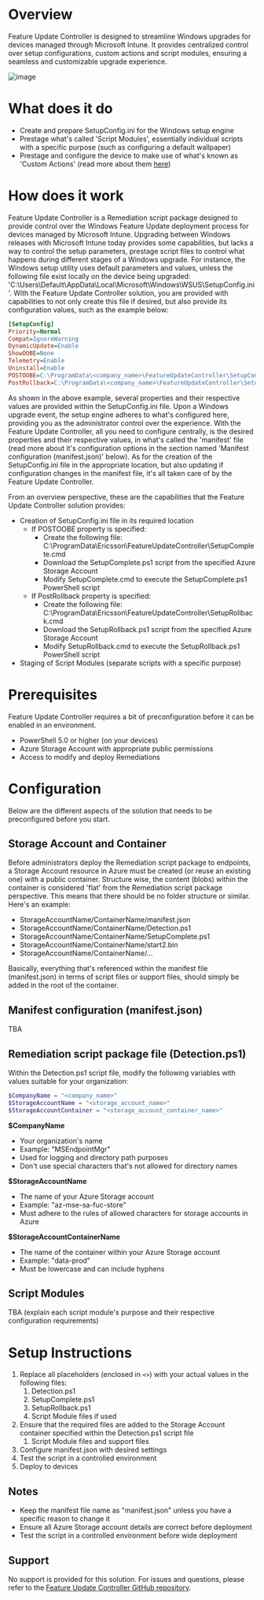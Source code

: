 # Overview
Feature Update Controller is designed to streamline Windows upgrades for devices managed through Microsoft Intune. It provides centralized control over setup configurations, custom actions and script modules, ensuring a seamless and customizable upgrade experience.

![image](https://github.com/user-attachments/assets/47d85500-2789-4799-9f34-00d243008656)

# What does it do

- Create and prepare SetupConfig.ini for the Windows setup engine
- Prestage what's called 'Script Modules', essentially individual scripts with a specific purpose (such as configuring a default wallpaper)
- Prestage and configure the device to make use of what's known as 'Custom Actions' (read more about them [here](https://learn.microsoft.com/en-us/windows-hardware/manufacture/desktop/windows-setup-enable-custom-actions))

# How does it work
Feature Update Controller is a Remediation script package designed to provide control over the Windows Feature Update deployment process for devices managed by Microsoft Intune. Upgrading between Windows releases with Microsoft Intune today provides some capabilities, but lacks a way to control the setup parameters, prestage script files to control what happens during different stages of a Windows upgrade. For instance, the Windows setup utility uses default parameters and values, unless the following file exist locally on the device being upgraded: 'C:\Users\Default\AppData\Local\Microsoft\Windows\WSUS\SetupConfig.ini'. With the Feature Update Controller solution, you are provided with capabilities to not only create this file if desired, but also provide its configuration values, such as the example below:

```ini
[SetupConfig]
Priority=Normal
Compat=IgnoreWarning
DynamicUpdate=Enable
ShowOOBE=None
Telemetry=Enable
Uninstall=Enable
POSTOOBE=C:\ProgramData\<company_name>\FeatureUpdateController\SetupComplete.cmd
PostRollback=C:\ProgramData\<company_name>\FeatureUpdateController\SetupRollback.cmd
```

As shown in the above example, several properties and their respective values are provided within the SetupConfig.ini file. Upon a Windows upgrade event, the setup engine adheres to what's configured here, providing you as the administrator control over the experience. With the Feature Update Controller, all you need to configure centrally, is the desired properties and their respective values, in what's called the 'manifest' file (read more about it's configuration options in the section named 'Manifest configuration (manifest.json)' below). As for the creation of the SetupConfig.ini file in the appropriate location, but also updating if configuration changes in the manifest file, it's all taken care of by the Feature Update Controller.

From an overview perspective, these are the capabilities that the Feature Update Controller solution provides:
- Creation of SetupConfig.ini file in its required location
  - If POSTOOBE property is specified:
    - Create the following file: C:\ProgramData\Ericsson\FeatureUpdateController\SetupComplete.cmd
    - Download the SetupComplete.ps1 script from the specified Azure Storage Account
    - Modify SetupComplete.cmd to execute the SetupComplete.ps1 PowerShell script
  - If PostRollback property is specified:
    - Create the following file: C:\ProgramData\Ericsson\FeatureUpdateController\SetupRollback.cmd
    - Download the SetupRollback.ps1 script from the specified Azure Storage Account
    - Modify SetupRollback.cmd to execute the SetupRollback.ps1 PowerShell script
- Staging of Script Modules (separate scripts with a specific purpose)

# Prerequisites
Feature Update Controller requires a bit of preconfiguration before it can be enabled in an environment.

- PowerShell 5.0 or higher (on your devices)
- Azure Storage Account with appropriate public permissions
- Access to modify and deploy Remediations

# Configuration

Below are the different aspects of the solution that needs to be preconfigured before you start.

## Storage Account and Container

Before administrators deploy the Remediation script package to endpoints, a Storage Account resource in Azure must be created (or reuse an existing one) with a public container. Structure wise, the content (blobs) within the container is considered 'flat' from the Remediation script package perspective. This means that there should be no folder structure or similar. Here's an example:

- StorageAccountName/ContainerName/manifest.json
- StorageAccountName/ContainerName/Detection.ps1
- StorageAccountName/ContainerName/SetupComplete.ps1
- StorageAccountName/ContainerName/start2.bin
- StorageAccountName/ContainerName/...

Basically, everything that's referenced within the manifest file (manifest.json) in terms of script files or support files, should simply be added in the root of the container.

## Manifest configuration (manifest.json)

TBA

## Remediation script package file (Detection.ps1)

Within the Detection.ps1 script file, modify the following variables with values suitable for your organization:

```powershell
$CompanyName = "<company_name>"
$StorageAccountName = "<storage_account_name>"
$StorageAccountContainer = "<storage_account_container_name>"
```

**$CompanyName** 
  - Your organization's name
  - Example: "MSEndpointMgr"
  - Used for logging and directory path purposes
  - Don't use special characters that's not allowed for directory names

**$StorageAccountName**
  - The name of your Azure Storage account
  - Example: "az-mse-sa-fuc-store"
  - Must adhere to the rules of allowed characters for storage accounts in Azure

**$StorageAccountContainerName**
  - The name of the container within your Azure Storage account
  - Example: "data-prod"
  - Must be lowercase and can include hyphens

## Script Modules

TBA (explain each script module's purpose and their respective configuration requirements)

# Setup Instructions
1. Replace all placeholders (enclosed in `<>`) with your actual values in the following files:
   1. Detection.ps1
   2. SetupComplete.ps1
   3. SetupRollback.ps1
   4. Script Module files if used
2. Ensure that the required files are added to the Storage Account container specified within the Detection.ps1 script file
   1. Script Module files and support files
3. Configure manifest.json with desired settings 
4. Test the script in a controlled environment
5. Deploy to devices


## Notes
- Keep the manifest file name as "manifest.json" unless you have a specific reason to change it
- Ensure all Azure Storage account details are correct before deployment
- Test the script in a controlled environment before wide deployment

## Support
No support is provided for this solution. For issues and questions, please refer to the [Feature Update Controller GitHub repository](https://github.com/MSEndpointMgr/FeatureUpdateController).